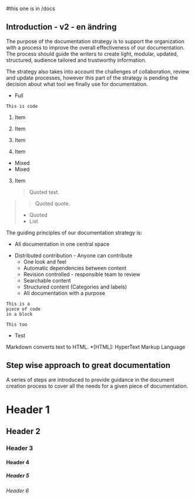 #this one is in /docs
## Introduction - v2 - en ändring

The purpose of the documentation strategy is to support the organization with a process to improve the overall effectiveness of our documentation. The process should guide the writers to create light, modular, updated, structured, audience tailored and trustworthy information. 

The strategy also takes into account the challenges of collaboration, review and update processes, however this part of the strategy is pending the decision about what tool we finally use for documentation.

- Full 
	
`This is code`

1. Item
2. Item

1. Item
2. Item
 * Mixed
 * Mixed
3. Item

   > Quoted text.
> > Quoted quote.
> * Quoted
> * List

The guiding principles of our documentation strategy is:
* All documentation in one central space
- Distributed contribution - Anyone can contribute
  *  One look and feel
  *  Automatic dependencies between content
  *  Revision controlled - responsible team to review
  *  Searchable content
  *  Structured content (Categories and labels)
  *  All documentation with a purpose
 
~~~~
This is a
piece of code
in a block
~~~~
```
This too
```
* Test

Markdown converts text to HTML.
*[HTML]: HyperText Markup Language


## Step wise approach to great documentation

A series of steps are introduced to provide guidance in the document creation process to cover all the needs for a given piece of documentation.


# Header 1
## Header 2
### Header 3
#### Header 4 ####
##### Header 5 #####
###### Header 6 ######
